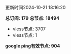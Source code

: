 更新时间2024-10-21 18:16:20

**总订阅: 179**
**总节点: 18494**
- vless节点: 3707
- vless节点: 1

**google ping有效节点: 904**
